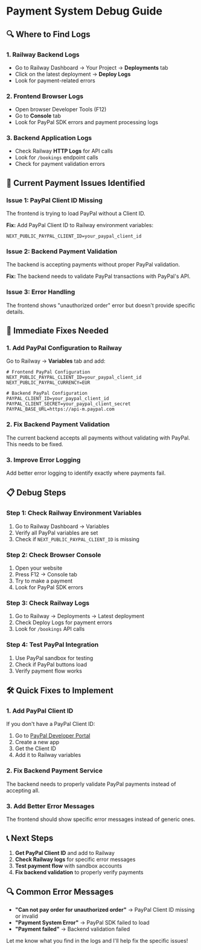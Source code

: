 # Payment System Debug Guide

## 🔍 **Where to Find Logs**

### **1. Railway Backend Logs**
- Go to Railway Dashboard → Your Project → **Deployments** tab
- Click on the latest deployment → **Deploy Logs**
- Look for payment-related errors

### **2. Frontend Browser Logs**
- Open browser Developer Tools (F12)
- Go to **Console** tab
- Look for PayPal SDK errors and payment processing logs

### **3. Backend Application Logs**
- Check Railway **HTTP Logs** for API calls
- Look for `/bookings` endpoint calls
- Check for payment validation errors

## 🚨 **Current Payment Issues Identified**

### **Issue 1: PayPal Client ID Missing**
The frontend is trying to load PayPal without a Client ID.

**Fix:** Add PayPal Client ID to Railway environment variables:
```
NEXT_PUBLIC_PAYPAL_CLIENT_ID=your_paypal_client_id
```

### **Issue 2: Backend Payment Validation**
The backend is accepting payments without proper PayPal validation.

**Fix:** The backend needs to validate PayPal transactions with PayPal's API.

### **Issue 3: Error Handling**
The frontend shows "unauthorized order" error but doesn't provide specific details.

## 🔧 **Immediate Fixes Needed**

### **1. Add PayPal Configuration to Railway**

Go to Railway → **Variables** tab and add:

```
# Frontend PayPal Configuration
NEXT_PUBLIC_PAYPAL_CLIENT_ID=your_paypal_client_id
NEXT_PUBLIC_PAYPAL_CURRENCY=EUR

# Backend PayPal Configuration  
PAYPAL_CLIENT_ID=your_paypal_client_id
PAYPAL_CLIENT_SECRET=your_paypal_client_secret
PAYPAL_BASE_URL=https://api-m.paypal.com
```

### **2. Fix Backend Payment Validation**

The current backend accepts all payments without validating with PayPal. This needs to be fixed.

### **3. Improve Error Logging**

Add better error logging to identify exactly where payments fail.

## 📋 **Debug Steps**

### **Step 1: Check Railway Environment Variables**
1. Go to Railway Dashboard → Variables
2. Verify all PayPal variables are set
3. Check if `NEXT_PUBLIC_PAYPAL_CLIENT_ID` is missing

### **Step 2: Check Browser Console**
1. Open your website
2. Press F12 → Console tab
3. Try to make a payment
4. Look for PayPal SDK errors

### **Step 3: Check Railway Logs**
1. Go to Railway → Deployments → Latest deployment
2. Check Deploy Logs for payment errors
3. Look for `/bookings` API calls

### **Step 4: Test PayPal Integration**
1. Use PayPal sandbox for testing
2. Check if PayPal buttons load
3. Verify payment flow works

## 🛠️ **Quick Fixes to Implement**

### **1. Add PayPal Client ID**
If you don't have a PayPal Client ID:
1. Go to [PayPal Developer Portal](https://developer.paypal.com/)
2. Create a new app
3. Get the Client ID
4. Add it to Railway variables

### **2. Fix Backend Payment Service**
The backend needs to properly validate PayPal payments instead of accepting all.

### **3. Add Better Error Messages**
The frontend should show specific error messages instead of generic ones.

## 📞 **Next Steps**

1. **Get PayPal Client ID** and add to Railway
2. **Check Railway logs** for specific error messages
3. **Test payment flow** with sandbox accounts
4. **Fix backend validation** to properly verify payments

## 🔍 **Common Error Messages**

- **"Can not pay order for unauthorized order"** → PayPal Client ID missing or invalid
- **"Payment System Error"** → PayPal SDK failed to load
- **"Payment failed"** → Backend validation failed

Let me know what you find in the logs and I'll help fix the specific issues!
